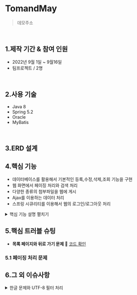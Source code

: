 # TomandMay
>데모주소

</br>

## 1.제작 기간 & 참여 인원
* 2022년 9월 1일 ~ 9월16일
* 팀프로젝트 / 2명

</br>

## 2.사용 기술
* Java 8
* Spring 5.2
* Oracle 
* MyBatis

</br>

## 3.ERD 설계




## 4.핵심 기능
* 데이터베이스를 활용해서 기본적인 등록,수정,삭제,조회 기능을 구현
* 웹 화면에서 페이징 처리와 검색 처리
* 다양한 종류의 첨부파일을 웹에 게시
* Ajax를 이용하는 데이터 처리
* 스프링 시큐리티를 이용해서 웹의 로그인/로그아웃 처리 
<details>
<summary>핵심 기능 설명 펼치기</summary>
<div markdown="1">       

### 4.1 전체 흐름

### 4.2 사용자 요청

### 4.3 Controller

![BoardController의 분석](./controller%EA%B3%84%EC%B8%B5%EA%B5%AC%EC%A1%B0.jpeg)
- **CRUD 처리** :pushpin: [코드 확인](https://github.com/sda607/sunghoon-hong/blob/3967e8742641962dd29ff88e7516fcecf15f32a1/tamproject2/src/main/java/com/spring/controller/BoardController.java)

- **목록 화면 처리** :pushpin: [코드 확인]()

</div>
</details>




## 5.핵심 트러블 슈팅
- **목록 페이지와 뒤로 가기 문제** :pushpin: [코드 확인]()

### 5.1 페이징 처리 문제


## 6.그 외 이슈사항
<details>
<summary>한글 문제와 UTF-8 필터 처리</summary>
<div markdown="1">
1.브라우저에서 한글이 꺠져서 전송되는지 확인

2.문제가 없다면 스프링 MVC 쪽에서 한글을 처리하는 필터를 등록
![web.xml을 이용할 때의 UTF-8 필터](./UTF-8.png)



</div>
</details>
